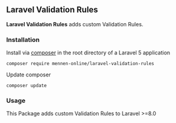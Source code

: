 ## Laravel Validation Rules ##

**Laravel Validation Rules** adds custom Validation Rules.

### Installation ###

Install via [composer](http://getcomposer.org) in the root directory of a Laravel 5 application

    composer require mennen-online/laravel-validation-rules

Update composer

	composer update

### Usage ###

This Package adds custom Validation Rules to Laravel >=8.0